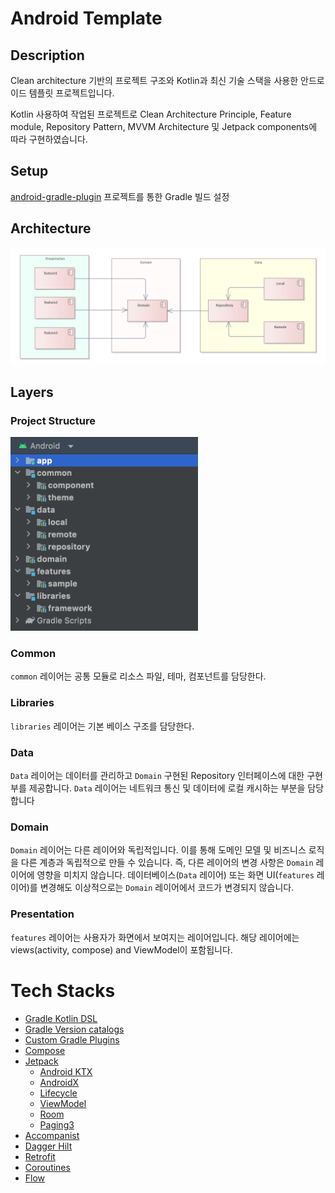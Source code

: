 # Android Template

## Description

Clean architecture 기반의 프로젝트 구조와 Kotlin과 최신 기술 스택을 사용한 안드로이드 템플릿 프로젝트입니다.

Kotlin 사용하여 작업된 프로젝트로 Clean Architecture Principle, Feature module, Repository Pattern,
MVVM Architecture 및 Jetpack components에 따라 구현하였습니다.

## Setup

[android-gradle-plugin](https://github.com/ethanette/android-gradle-plugin/releases/tag/0.2.1) 프로젝트를 통한 Gradle 빌드 설정

## Architecture

<img src="screenshots/architecture.png" alt="Architecture" width="600">

## Layers

### Project Structure

<img src="screenshots/structure.png" alt="Project Structure" width="300">

### Common
`common` 레이어는 공통 모듈로 리소스 파일, 테마, 컴포넌트를 담당한다.

### Libraries
`libraries` 레이어는 기본 베이스 구조를 담당한다.

### Data
`Data` 레이어는 데이터를 관리하고 `Domain` 구현된 Repository 인터페이스에 대한 구현부를 제공합니다. `Data` 레이어는 네트워크 통신 및 데이터에 로컬 캐시하는 부분을 담당합니다

### Domain
`Domain` 레이어는 다른 레이어와 독립적입니다. 이를 통해 도메인 모델 및 비즈니스 로직을 다른 계층과 독립적으로 만들 수 있습니다. 즉, 다른 레이어의 변경
사항은 `Domain` 레이어에 영향을 미치지 않습니다. 데이터베이스(`Data` 레이어) 또는 화면 UI(`features` 레이어)를 변경해도
이상적으로는 `Domain` 레이어에서 코드가 변경되지 않습니다.

### Presentation
`features` 레이어는 사용자가 화면에서 보여지는 레이어입니다. 해당 레이어에는 views(activity, compose) and ViewModel이 포함됩니다.

# Tech Stacks
- [Gradle Kotlin DSL](https://gradle.org/kotlin/)
- [Gradle Version catalogs](https://docs.gradle.org/current/userguide/platforms.html#sub:version-catalog)
- [Custom Gradle Plugins](https://docs.gradle.org/current/userguide/custom_plugins.html)
- [Compose](https://developer.android.com/jetpack/compose)
- [Jetpack](https://developer.android.com/jetpack)
  - [Android KTX](https://developer.android.com/kotlin/ktx.html)
  - [AndroidX](https://developer.android.com/jetpack/androidx)
  - [Lifecycle](https://developer.android.com/topic/libraries/architecture/lifecycle)
  - [ViewModel](https://developer.android.com/topic/libraries/architecture/viewmodel)
  - [Room](https://developer.android.com/training/data-storage/room)
  - [Paging3](https://developer.android.com/topic/libraries/architecture/paging/v3-overview)
- [Accompanist](https://google.github.io/accompanist)
- [Dagger Hilt](https://dagger.dev/hilt/)
- [Retrofit](https://square.github.io/retrofit/)
- [Coroutines](https://github.com/Kotlin/kotlinx.coroutines)
- [Flow](https://developer.android.com/kotlin/flow)